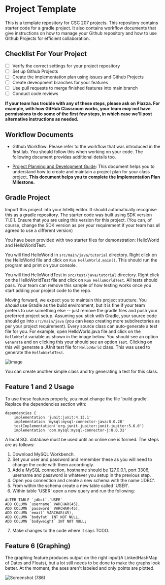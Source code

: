 # Project Template

This is a template repository for CSC 207 projects. 
This repository contains starter code for a gradle project.
It also contains workflow documents that give instructions on how to manage your Github repository and how to use Github Projects for efficient collaboration.

## Checklist For Your Project
- [ ] Verify the correct settings for your project repository
- [ ] Set up Github Projects
- [ ] Create the implementation plan using issues and Github Projects
- [ ] Create deveopment branches for your features
- [ ] Use pull requests to merge finished features into main branch
- [ ] Conduct code reviews

**If your team has trouble with any of these steps, please ask on Piazza. For example, with how GitHub Classroom works, your team *may* not have permissions to do some of the first few steps, in which case we'll post alternative instructions as needed.**

## Workflow Documents

* Github Workflow: Please refer to the workflow that was introduced in the first lab. You should follow this when working on your code. The following document provides additional details too.

* [Project Planning and Development Guide](project_plan_dev.md): This document helps you to understand how to create and maintain a project plan for your class project. **This document helps you to complete the Implementation Plan Milestone.**

## Gradle Project
Import this project into your Intellij editor. It should automatically recognise this as a gradle repository.
The starter code was built using SDK version 11.0.1. Ensure that you are using this version for this project. (You can, of course, change the SDK version as per your requirement if your team has all agreed to use a different version)

You have been provided with two starter files for demonstration: HelloWorld and HelloWorldTest.

You will find HelloWorld in `src/main/java/tutorial` directory. Right click on the HelloWorld file and click on `Run HelloWorld.main()`.
This should run the program and print on your console.

You will find HelloWorldTest in `src/test/java/tutorial` directory. Right click on the HelloWorldTest file and click on `Run HelloWorldTest`.
All tests should pass. Your team can remove this sample of how testing works once you start adding your project code to the repo.

Moving forward, we expect you to maintain this project structure. You *should* use Gradle as the build environment, but it is fine if your team prefers to use something else -- just remove the gradle files and push your preferred project setup. Assuming you stick with Gradle, your source code should go into `src/main/java` (you can keep creating more subdirectories as per your project requirement). Every source class can auto-generate a test file for you. For example, open HelloWorld.java file and click on the `HelloWorld` variable as shown in the image below. You should see an option `Generate` and on clicking this your should see an option `Test`. Clicking on this will generate a JUnit test file for `HelloWorld` class. This was used to generate the `HelloWorldTest`.

![image](https://user-images.githubusercontent.com/5333020/196066655-d3c97bf4-fdbd-46b0-b6ae-aeb8dbcf351d.png)

You can create another simple class and try generating a test for this class.

## Feature 1 and 2 Usage
To use these features properly, you must change the file 'build.gradle'. Replace the dependencies section with:
```
dependencies {
    implementation 'junit:junit:4.13.1'
    implementation 'mysql:mysql-connector-java:8.0.28'
    testImplementation('org.junit.jupiter:junit-jupiter:5.6.0')
    implementation 'com.mysql:mysql-connector-j:8.0.31'
 ```
A local SQL database must be used until an online one is formed. The steps are as follows:
1) Download MySQL Workbench.
2) Set your user and password and remember these as you will need to change the code with them accordingly.
3) Add a MySQL connection, hostname should be 127.0.0.1, port 3306, username and password is whatever you setup in the previous step.
4) Open you connection and create a new schema with the name 'JDBC'.
5) From within the schema create a new table called 'USER'.
6) Within table 'USER' open a new query and run the following:
```
ALTER TABLE `jdbct`.`USER` 
ADD COLUMN `username` VARCHAR(45),
ADD COLUMN `password` VARCHAR(45),
ADD COLUMN `email` VARCHAR(45),
ADD COLUMN `bodyfat` INT NOT NULL,
ADD COLUMN `bodyweight` INT NOT NULL;
```
7) Make changes to the code where it says TODO. 

## Feature 6 (Graphing)
The graphing feature produces output on the right input(A LinkedHashMap of Dates and Floats), but a lot still needs to be done to make the graphs look better. At the moment, the axes aren't labeled and only points are plotted. 

![Screenshot (786)](https://user-images.githubusercontent.com/96087837/203178755-40d391e2-d651-4e50-a318-faa0f36ba13c.png)

